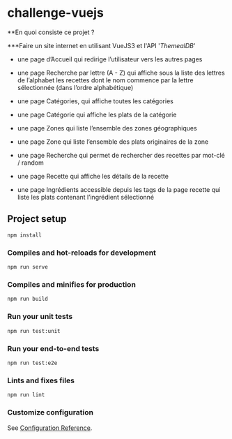 # challenge-vuejs

**En quoi consiste ce projet ?

***Faire un site internet en utilisant VueJS3 et l'API '*ThemealDB*'

- une page d’Accueil qui redirige l’utilisateur vers les autres pages

- une page Recherche par lettre (A - Z) qui affiche sous la liste des lettres de l’alphabet les recettes dont le nom commence par la lettre sélectionnée (dans l’ordre alphabétique)
 
- une page Catégories, qui affiche toutes les catégories

- une page Catégorie qui affiche les plats de la catégorie

- une page Zones qui liste l’ensemble des zones géographiques

- une page Zone qui liste l’ensemble des plats originaires de la zone

- une page Recherche qui permet de rechercher des recettes par mot-clé / random

- une page Recette qui affiche les détails de la recette

- une page Ingrédients accessible depuis les tags de la page recette qui liste les plats contenant l’ingrédient sélectionné

## Project setup
```
npm install
```

### Compiles and hot-reloads for development
```
npm run serve
```

### Compiles and minifies for production
```
npm run build
```

### Run your unit tests
```
npm run test:unit
```

### Run your end-to-end tests
```
npm run test:e2e
```

### Lints and fixes files
```
npm run lint
```

### Customize configuration
See [Configuration Reference](https://cli.vuejs.org/config/).
